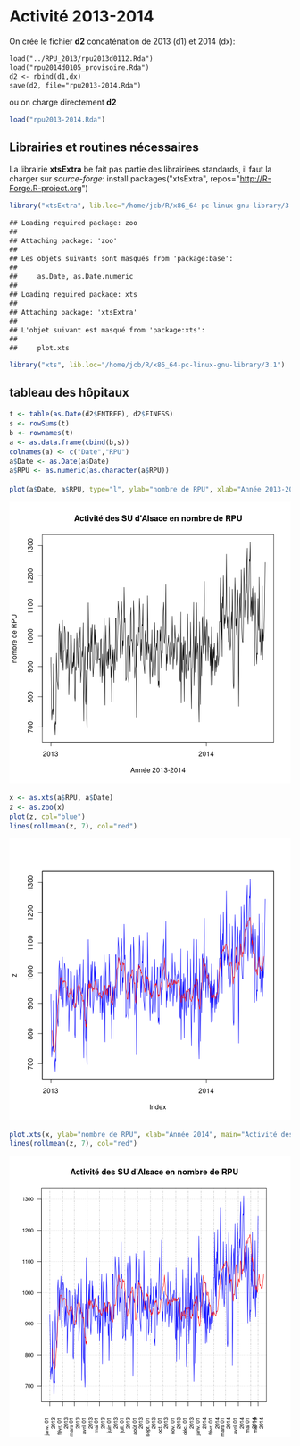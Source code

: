 Activité 2013-2014
==================

On crée le fichier __d2__ concaténation de 2013 (d1) et 2014 (dx):

```{}
load("../RPU_2013/rpu2013d0112.Rda")
load("rpu2014d0105_provisoire.Rda")
d2 <- rbind(d1,dx)
save(d2, file="rpu2013-2014.Rda")
```
ou on charge directement __d2__

```r
load("rpu2013-2014.Rda")
```
Librairies et routines nécessaires
----------------------------------

La librairie __xtsExtra__ be fait pas partie des librairiees standards, il faut la charger sur _source-forge_:
install.packages("xtsExtra", repos="http://R-Forge.R-project.org")


```r
library("xtsExtra", lib.loc="/home/jcb/R/x86_64-pc-linux-gnu-library/3.1")
```

```
## Loading required package: zoo
## 
## Attaching package: 'zoo'
## 
## Les objets suivants sont masqués from 'package:base':
## 
##     as.Date, as.Date.numeric
## 
## Loading required package: xts
## 
## Attaching package: 'xtsExtra'
## 
## L'objet suivant est masqué from 'package:xts':
## 
##     plot.xts
```

```r
library("xts", lib.loc="/home/jcb/R/x86_64-pc-linux-gnu-library/3.1")
```


tableau des hôpitaux
---------------------

```r
t <- table(as.Date(d2$ENTREE), d2$FINESS)
s <- rowSums(t)
b <- rownames(t)
a <- as.data.frame(cbind(b,s))
colnames(a) <- c("Date","RPU")
a$Date <- as.Date(a$Date)
a$RPU <- as.numeric(as.character(a$RPU))

plot(a$Date, a$RPU, type="l", ylab="nombre de RPU", xlab="Année 2013-2014", main="Activité des SU d'Alsace en nombre de RPU")
```

![plot of chunk hop](figure/hop1.png) 

```r
x <- as.xts(a$RPU, a$Date)
z <- as.zoo(x)
plot(z, col="blue")
lines(rollmean(z, 7), col="red")
```

![plot of chunk hop](figure/hop2.png) 

```r
plot.xts(x, ylab="nombre de RPU", xlab="Année 2014", main="Activité des SU d'Alsace en nombre de RPU", col="blue", las=2, minor.ticks=FALSE, cex.axis=c(0.8))
lines(rollmean(z, 7), col="red")
```

![plot of chunk hop](figure/hop3.png) 
